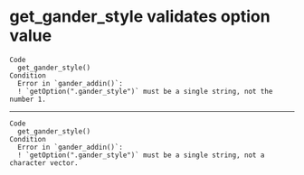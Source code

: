 # get_gander_style validates option value

    Code
      get_gander_style()
    Condition
      Error in `gander_addin()`:
      ! `getOption(".gander_style")` must be a single string, not the number 1.

---

    Code
      get_gander_style()
    Condition
      Error in `gander_addin()`:
      ! `getOption(".gander_style")` must be a single string, not a character vector.

